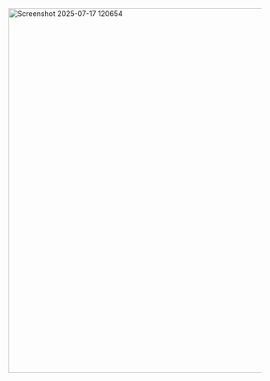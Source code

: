 <img width="1142" height="724" alt="Screenshot 2025-07-17 120654" src="https://github.com/user-attachments/assets/80add4d9-5fd9-4679-8ec5-7bdc6a94381a" />

